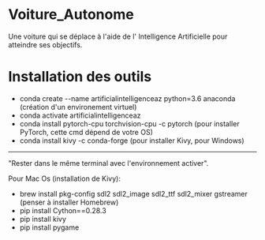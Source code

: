 # Voiture_Autonome
Une voiture qui se déplace à l'aide de l' Intelligence Artificielle pour atteindre ses objectifs.

# Installation des outils

* conda create --name artificialintelligenceaz python=3.6 anaconda (création d'un environement virtuel)
* conda activate artificialintelligenceaz
* conda install pytorch-cpu torchvision-cpu -c pytorch (pour installer PyTorch, cette cmd dépend de votre OS)
* conda install kivy -c conda-forge (pour installer Kivy, pour Windows)
-----
"Rester dans le même terminal avec l'environnement activer".

Pour Mac Os (installation de Kivy):
* brew install pkg-config sdl2 sdl2_image sdl2_ttf sdl2_mixer gstreamer (penser à installer Homebrew)
* pip install Cython==0.28.3
* pip install kivy
* pip install pygame
